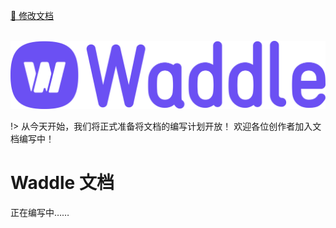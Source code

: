 <a href="https://gitee.com/coco-ag/coco-waddle/tree/master/docs"><p>📝 修改文档</p></a>

<p align="center">
    <br>
    <a href="https://www.yuque.com/coco-central/waddle/index">
        <img alt="Waddle-Logo-Purple" src="static/cs.png"/>
    </a>
    <br>
</p>


!> 从今天开始，我们将正式准备将文档的编写计划开放！ 欢迎各位创作者加入文档编写中！

# Waddle 文档
正在编写中……